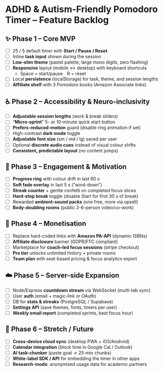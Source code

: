 # ADHD & Autism-Friendly Pomodoro Timer – Feature Backlog

## ✨ Phase 1 – Core MVP

- [ ] 25 / 5 default timer with **Start / Pause / Reset**
- [ ] Inline **task input** shown during the session
- [ ] **Low-stim theme** (pastel palette, large mono digits, zero flashing)
- [ ] **Responsive** layout (mobile ↔ desktop) with keyboard shortcuts
  - Space = start/pause R = reset
- [ ] Local **persistence** (localStorage) for task, theme, and session lengths
- [ ] **Affiliate shelf** with 3 Pomodoro books (Amazon Associate links)

## ♿ Phase 2 – Accessibility & Neuro-inclusivity

- [ ] **Adjustable session lengths** (work & break sliders)
- [ ] “**Micro-sprint**” 5- or 10-minute quick start button
- [ ] **Prefers-reduced-motion** guard (disable ring animation if set)
- [ ] High-contrast **dark mode** toggle
- [ ] **Adjustable font size** (sm / md / lg) saved per user
- [ ] Optional **discrete audio cues** instead of visual colour shifts
- [ ] **Consistent, predictable layout** (no content jumps)

## 🔄 Phase 3 – Engagement & Motivation

- [ ] **Progress ring** with colour drift in last 60 s
- [ ] **Soft fade overlay** in last 5 s (“wind-down”)
- [ ] **Streak counter** + gentle confetti on completed focus slices
- [ ] **Hard-stop break** toggle (disable Start for first 30 s of break)
- [ ] Rewarded **ambient-sound packs** (one free, more via upsell)
- [ ] **Body-doubling rooms** (public 2-6-person video/co-work)

## 💸 Phase 4 – Monetisation

- [ ] Replace hard-coded links with **Amazon PA-API** (dynamic ISBNs)
- [ ] **Affiliate disclosure** banner (GDPR/FTC compliant)
- [ ] Marketplace for **coach-led focus sessions** (stripe checkout)
- [ ] **Pro tier** unlocks unlimited history + private rooms
- [ ] **Team plan** with seat-based pricing & focus analytics export

## ☁️ Phase 5 – Server-side Expansion

- [ ] Node/Express **countdown stream** via WebSocket (multi-tab sync)
- [ ] User **auth** (email + magic-link or OAuth)
- [ ] DB for **stats & streaks** (PostgreSQL / Supabase)
- [ ] **Settings API** (save themes, fonts, timers per user)
- [ ] **Weekly email report** (completed sprints, best focus hour)

## 🚀 Phase 6 – Stretch / Future

- [ ] **Cross-device cloud sync** (desktop PWA + iOS/Android)
- [ ] **Calendar integration** (block time in Google Cal / Outlook)
- [ ] **AI task-chunker** (paste goal → 25-min chunks)
- [ ] **White-label SDK / API** for embedding the timer in other apps
- [ ] **Research-mode**: anonymised usage data for academic partners
